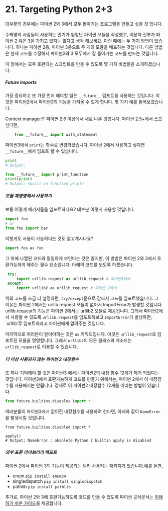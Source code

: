 # 21. Targeting Python 2+3

대부분의 경우에는 파이썬 2와 3에서 모두 돌아가는 프로그램을 만들고 싶을 것 입니다.

수백명의 사람들이 사용하는 인기가 엄청난 파이썬 모듈을 작성했고, 이용자 전부가 파이썬 2 혹은 3을 가지고 있지는 않다고 생각 해보세요. 이런 때에는 두 가지 방법이 있습니다. 하나는  파이썬 2용, 파이썬 3용으로 두 개의 모듈을 배포하는 것입니다. 다른 방법은 현재 코드를 수정해서 파이썬2와 3 모두에서 잘 돌아가는 코드를 만드는 것입니다.

이 장에서는 모두 호환되는 스크립트를 만들 수 있도록 몇 가지 비법들을 소개하겠습니다.

##### Future imports

가장 중요하고 또 가장 먼저 해야할 일은 `__future__` 임포트를 사용하는 것입니다. 이것은 파이썬2에서 파이썬3의 기능을 가져올 수 있게 합니다. 몇 가지 예를 들어보겠습니다.

Context manager은 파이썬 2.6 이상에서 새로 나온 것입니다. 파이썬 2.5+에서 쓰고 싶다면,

```python
    from __future__ import with_statement
```

파이썬3에서 `print`는 함수로 변경되었습니다. 파이썬 2에서 사용하고 싶다면 `__future__`에서 임포트 할 수 있습니다.

```python
print
# Output:

from __future__ import print_function
print(print)
# Output: <built-in function print>
```

##### 모듈 재명명해서 사용하기

보통 어떻게 패키지들을 임포트하나요? 대부분 이렇게 사용할 것입니다.

```python
import foo
# or
from foo import bar
```

이렇게도 사용이 가능하다는 것도 알고계시나요?

```python
import foo as foo
```

그 위에 나열된 코드와 동일하게 보인다는 것은 알지만, 이 방법은 파이썬 2와 3에서 호환가능하게 해주는 필수 요소입니다.  아래의 코드를 보도록 하겠습니다.

```python
 try:
     import urllib.request as urllib_request # 파이썬3에서
 except:
     import urllib2 as urllib_request # 파이썬 2에서
```

위의 코드를 조금 더 설명하면, `try/except`문으로 감싸서 코드를 임포트했습니다. 그 이유는 파이썬 2에서는 urllib.request 모듈이 없어서 ImportError가 발생할 것입니다. urllib.request의 기능은 파이썬 2에서는 urllib2 모듈로 제공됩니다. 그래서 파이썬2에서 사용할 수 있도록 `urllib.request`를 임포트해보고 `ImportError`가 발생하면, \`urllib'로 임포트하라고 파이썬에게 알려주는 것입니다.

마지막으로 여러분이 알아야하는 것은 `as` 키워드입니다. 이것은 `urllib_request`로 임포트된 모듈을 명명합니다. 그래서 `urllib2`의 모든 클래스와 메소드는 `urllib_request`로 이용할 수 있습니다.

##### 더 이상 사용되지 않는 파이썬 2 내장함수

또 하나 기억해야 할 것은 파이썬3 에서는 파이썬2의 내장 함수 12개가 제거 되었다는 것입니다. 파이썬3에서 호환가능하게 코드를 만들기 위해서는, 파이썬 2에서 이 내장함수를 사용해서는 안됩니다. 강제로 이 파이썬2 내장함수 12개를 버리는 방법이 있습니다.

```python
from future.builtins.disables import *
```

여러분들이 파이썬3에서 없어진 내장함수를 사용하려 한다면, 아래와 같이 `NameError`을 발생시킬 것입니다.

```
from future.builtins.disabled import *

apply()
# Output: NameError : obsolete Python 2 builtin apply is disabled
```

##### 외부 표준 라이브러리 백포트

파이썬 2에서 파이썬 3의 기능이 제공되는 널리 사용되는 패키지가 있습니다.예를 들면,

* enum `pip install enum34`
* singledispatch `pip install singledispatch`
* pathlib `pip install pathlib`

추가로, 파이썬 2와 3에 호환가능하도록 코드를 만들 수 있도록 파이썬 공식문서는 [이해하기 쉬운 가이드](https://docs.python.org/3/howto/pyporting.html)를 제공합니다.


